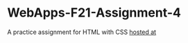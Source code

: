 # WebApps-F21-Assignment-4
A practice assignment for HTML with CSS
[hosted at](https://44-563-webapps-f21.github.io/webapps-f21-assignment-4-Karthik143073/)
